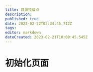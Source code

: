 ```yaml
---
title: 目录挂载点
description: 
published: true
date: 2023-02-22T02:34:45.712Z
tags: 
editor: markdown
dateCreated: 2023-02-21T10:00:45.545Z
---
```


# 初始化页面